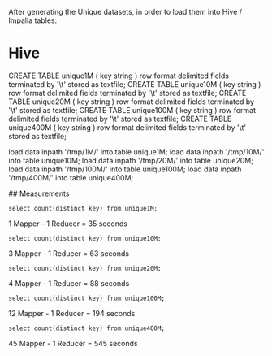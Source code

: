After generating the Unique datasets, in order to load them into Hive / Impalla tables:

# Hive

CREATE TABLE unique1M   ( key string ) row format delimited fields terminated by '\t' stored as textfile;
CREATE TABLE unique10M  ( key string ) row format delimited fields terminated by '\t' stored as textfile;
CREATE TABLE unique20M  ( key string ) row format delimited fields terminated by '\t' stored as textfile;
CREATE TABLE unique100M ( key string ) row format delimited fields terminated by '\t' stored as textfile;
CREATE TABLE unique400M ( key string ) row format delimited fields terminated by '\t' stored as textfile;

load data inpath '/tmp/1M/'  into table unique1M;
load data inpath '/tmp/10M/' into table unique10M;
load data inpath '/tmp/20M/' into table unique20M;
load data inpath '/tmp/100M/' into table unique100M;
load data inpath '/tmp/400M/' into table unique400M;

## Measurements

    select count(distinct key) from unique1M;

1 Mapper - 1 Reducer = 35 seconds

    select count(distinct key) from unique10M;
    
3 Mapper - 1 Reducer = 63 seconds
    
    select count(distinct key) from unique20M;
    
4 Mapper - 1 Reducer = 88 seconds

    select count(distinct key) from unique100M;

12 Mapper - 1 Reducer = 194 seconds

    select count(distinct key) from unique400M;

45 Mapper - 1 Reducer = 545 seconds
